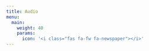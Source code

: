```yaml
---
title: Audio
menu:
  main:
    weight: 40
    params:
      icon: '<i class="fas fa-fw fa-newspaper"></i>'
---
```

